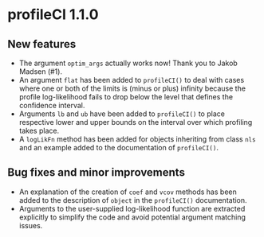 # profileCI 1.1.0

## New features

* The argument `optim_args` actually works now! Thank you to Jakob Madsen (#1).
* An argument `flat` has been added to `profileCI()` to deal with cases where one or both of the limits is (minus or plus) infinity because the profile log-likelihood fails to drop below the level that defines the confidence interval.
* Arguments `lb` and `ub` have been added to `profileCI()` to place respective lower and upper bounds on the interval over which profiling takes place.
* A `logLikFn` method has been added for objects inheriting from class `nls` and an example added to the documentation of `profileCI()`. 

## Bug fixes and minor improvements

* An explanation of the creation of `coef` and `vcov` methods has been added to the description of `object` in the `profileCI()` documentation.
* Arguments to the user-supplied log-likelihood function are extracted explicitly to simplify the code and avoid potential argument matching issues.

